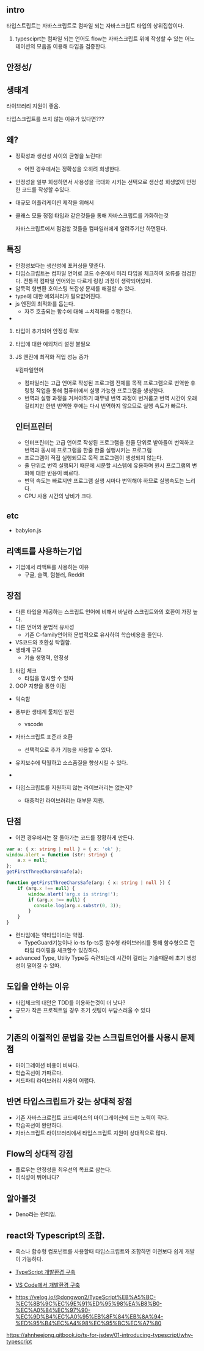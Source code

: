 

## intro
타입스트립트는 자바스크립트로 컴파일 되는 자바스크립트 타입의 상위집합이다.


1. typesciprt는 컴파일 되는 언어도 flow는 자바스크립트 위에 작성할 수 있는 어노테이션의 모음을 이용해 타입을 검증한다.


## 안정성/


## 생태계
라이브러리 지원이 좋음. 


타입스크립트를 쓰지 않는 이유가 있다면???

## 왜?
- 정확성과 생산성 사이의 균형을 노린다!
    - 어떤 경우에서는 정확성을 오히려 희생한다. 
- 안정성을 일부 희생하면서 사용성을 극대화 시키는 선택으로 생산성 희생없이 안정한 코드를 작성할 수있다.

- 대규모 어플리케이션 제작을 위해서
- 클래스 모듈 정접 타입과 같은것들을 통해 자바스크립트를 가화하는것


    자바스크립트에서 점검할 것들을 컴파일러에게 알려주기만 하면된다.

## 특징 
- 안정성보다는 생산성에 포커싱을 맞춘다.
- 타입스크립트는 컴파일 언어로 코드 수준에서 미리 타입을 체크하여 오류를 점검한다. 전통적 컴파일 언어와는 다르게 링킹 과정이 생략되어있따.
- 암묵적 형변환 호이스팅 복잡성 문제를 해결할 수 있다.
- type에 대한 예외처리가 필요없어진다.
- js 엔진의 최적화를 돕는다.
    - 자주 호출되는 함수에 대해 ㅗ치적화를 수행한다.
-
1. 타입이 추가되어 안정성 확보
2. 타입에 대한 예외처리 설정 불필요
3. JS 엔진에 최적화 적업 성능 증가 

    #컴파일언어
    - 컴파일러는 고급 언어로 작성된 프로그램 전체를 목적 프로그램으로 번역한 후 링킹 작업을 통해 컴퓨터에서 실행 가능한 프로그램을 생성한다.
    -  번역과 실행 과정을 거쳐야하기 떄무넹 번역 과정이 번거롭고 번역 시간이 오래 걸리지만 한번 번역한 후에는 다시 번역하지 않으므로 실행 속도가 빠르다.
    
    ## 인터프린터
    - 인터프린터는 고급 언어로 작성된 프로그램을 한줄 단위로 받아들여 번역하고 번역과 동시에 프로그램을 한줄 한줄 실행시키는 프로그램
    - 프로그램이 직접 실행되므로 목적 프로그램이 생성되지 않는다.
    - 줄 단위로 번역 실행되기 때문에 시분할 시스템에 유용하며 원시 프로그램의 변화에 대한 반응이 빠르다.
    - 번역 속도는 빠르지만 프로그램 실행 시마다 번역해야 하므로 실행속도는 느리다.
    - CPU 사용 시간의 낭비가 크다.


## etc
- babylon.js

## 리액트를 사용하는기업
- 기업에서 리액트를 사용하는 이유
    - 구글, 슬랙, 텀블러, Reddit

## 장점

- 다른 타입을 제공하는 스크립트 언어에 비해서 바닐라 스크립트와의 호환이 가장 높다.
- 다른 언어와 문법적 유사성
    - 기존 C-family언어와 문법적으로 유사하여 학습비용을 줄인다. 
- VS코드와 호환성 탁월함.
- 생태계 규모
    - 기술 생명력, 안정성

1. 타입 체크
    - 타입을 명시할 수 있따
2. OOP 지향을 통한 이점
- 익숙함
- 풍부한 생태계 툴체인 발전
    - vscode
- 자바스크립트 표준과 호환
    - 선택적으로 추가 기능을 사용할 수 있다.
- 유지보수에 탁월하고 소스품질을 향상시킬 수 있다.
- 


- 타입스크립트를 지원하지 않는 라이브러리는 없는지?
    - 대중적인 라이브러리는 대부분 지원.

## 단점
- 어떤 경우에서는 잘 돌아가는 코드를 장황하게 만든다.

```ts
var a: { x: string | null } = { x: 'ok' };
window.alert = function (str: string) {
    a.x = null;
};
getFirstThreeCharsUnsafe(a);

function getFirstThreeCharsSafe(arg: { x: string | null }) {
    if (arg.x !== null) {
        window.alert('arg.x is string!');
        if (arg.x !== null) {
          console.log(arg.x.substr(0, 3));
        }
    }
}
```

- 런타임에는 약타입이라는 약점.
    - TypeGuard기능이나 io-ts fp-ts등 함수형 라이브러리를 통해 함수형으로 런타임 타이핑을 체크할수 있긶하다.
- advanced Type, Utiliy Type등 숙련되는데 시간이 걸리는 기술때문에 초기 생성성이 떨어질 수 있따.


## 도입을 안하는 이유
- 타입체크의 대안은 TDD를 이용하는것이 더 낫다?
- 규모가 작은 프로젝트일 경우 초기 셋팅이 부담스러울 수 있다
-

## 기존의 이절적인 문법을 갖는 스크립트언어를 사용시 문제점
- 마이그레이션 비용이 비싸다.
- 학습곡선이 가파르다.
- 서드파티 라이브러리 사용이 어렵다.

## 반면 타입스크립트가 갖는 상대적 장점
- 기존 자바스크르립트 코드베이스의 마이그레이션에 드는 노력이 작다.
- 학습곡선이 완만하다.
- 자바스크립트 라이브러리에서 타입스크립트 지원이 상대적으로 많다.


## Flow의 상대적 강점
- 플로우는 안정성을 최우선의 목표로 삼는다.
- 이식성이 뛰어나다?




## 알아볼것
- Deno라는 런티임.

## react와 Typescript의 조합.
- 훅스나 함수형 컴포넌트를 사용할때 타입스크립트와 조합하면 이전보다 쉽게 개발이 가능하다.


- [TypeScript 개발환경 구축](https://poiemaweb.com/typescript-introduction)
- [VS Code에서 개발환경 구축](https://poiemaweb.com/typescript-vscode)
- https://velog.io/@dongwon2/TypeScript%EB%A5%BC-%EC%8B%9C%EC%9E%91%ED%95%98%EA%B8%B0-%EC%A0%84%EC%97%90-%EC%9D%B4%EC%A0%95%EB%8F%84%EB%8A%94-%ED%95%B4%EC%A4%98%EC%95%BC%EC%A7%80

https://ahnheejong.gitbook.io/ts-for-jsdev/01-introducing-typescript/why-typescript


